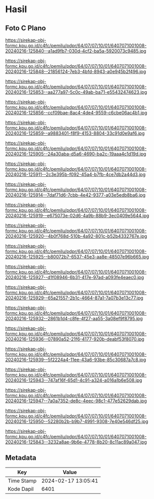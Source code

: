 # Hasil

## Foto C Plano

https://sirekap-obj-formc.kpu.go.id/c4fc/pemilu/pdpr/64/07/07/10/01/6407071001008-20240216-125840--a1ad9fb7-030d-4cf2-ba5a-5920073c9485.jpg

https://sirekap-obj-formc.kpu.go.id/c4fc/pemilu/pdpr/64/07/07/10/01/6407071001008-20240216-125848--21856124-7eb3-4bfd-8943-a0e945b2f496.jpg

https://sirekap-obj-formc.kpu.go.id/c4fc/pemilu/pdpr/64/07/07/10/01/6407071001008-20240216-125853--aa277a97-5c0c-49ab-ba71-e55432474623.jpg

https://sirekap-obj-formc.kpu.go.id/c4fc/pemilu/pdpr/64/07/07/10/01/6407071001008-20240216-125856--ccf09bae-8ac4-4de4-9559-c6cbe06ac4b1.jpg

https://sirekap-obj-formc.kpu.go.id/c4fc/pemilu/pdpr/64/07/07/10/01/6407071001008-20240216-125859--a9883401-f8f9-4153-8804-33c91d0e9af6.jpg

https://sirekap-obj-formc.kpu.go.id/c4fc/pemilu/pdpr/64/07/07/10/01/6407071001008-20240216-125905--24a30aba-d5a6-4690-ba2c-19aaa4c1d19d.jpg

https://sirekap-obj-formc.kpu.go.id/c4fc/pemilu/pdpr/64/07/07/10/01/6407071001008-20240216-125911--2c3e395b-f092-45a4-b7fb-4ce7db2a44d3.jpg

https://sirekap-obj-formc.kpu.go.id/c4fc/pemilu/pdpr/64/07/07/10/01/6407071001008-20240216-125914--7daf71d6-7cbb-4e42-9377-a03e5edb8ba6.jpg

https://sirekap-obj-formc.kpu.go.id/c4fc/pemilu/pdpr/64/07/07/10/01/6407071001008-20240216-125919--e675073e-02d6-4a9b-88b9-3ec0409e5644.jpg

https://sirekap-obj-formc.kpu.go.id/c4fc/pemilu/pdpr/64/07/07/10/01/6407071001008-20240216-125920--4b0f768d-510b-4a92-801c-b52b4332767e.jpg

https://sirekap-obj-formc.kpu.go.id/c4fc/pemilu/pdpr/64/07/07/10/01/6407071001008-20240216-125925--b80072b7-6537-45e3-aa8e-48507e96b665.jpg

https://sirekap-obj-formc.kpu.go.id/c4fc/pemilu/pdpr/64/07/07/10/01/6407071001008-20240216-125927--d1f08946-6b31-417e-97ad-a093fe4eaec0.jpg

https://sirekap-obj-formc.kpu.go.id/c4fc/pemilu/pdpr/64/07/07/10/01/6407071001008-20240216-125929--65a21557-2b1c-4664-87a1-7a07b3e13c77.jpg

https://sirekap-obj-formc.kpu.go.id/c4fc/pemilu/pdpr/64/07/07/10/01/6407071001008-20240216-125932--2861b1d4-c8fe-4f27-aa55-3a08ef9f8795.jpg

https://sirekap-obj-formc.kpu.go.id/c4fc/pemilu/pdpr/64/07/07/10/01/6407071001008-20240216-125936--07890a52-21f6-4177-920b-deabf53f8070.jpg

https://sirekap-obj-formc.kpu.go.id/c4fc/pemilu/pdpr/64/07/07/10/01/6407071001008-20240216-125939--5f2224a4-11ee-43a6-93be-85c30687a7c8.jpg

https://sirekap-obj-formc.kpu.go.id/c4fc/pemilu/pdpr/64/07/07/10/01/6407071001008-20240216-125943--747af16f-65d1-4c91-a324-a016a1b6e508.jpg

https://sirekap-obj-formc.kpu.go.id/c4fc/pemilu/pdpr/64/07/07/10/01/6407071001008-20240216-125947--7a0a7352-de8c-4eec-98c1-477e52629dab.jpg

https://sirekap-obj-formc.kpu.go.id/c4fc/pemilu/pdpr/64/07/07/10/01/6407071001008-20240216-125950--52280b2b-b9b7-4991-9308-7e40e546df25.jpg

https://sirekap-obj-formc.kpu.go.id/c4fc/pemilu/pdpr/64/07/07/10/01/6407071001008-20240216-125843--3232a8ae-9b6e-4778-8b20-8c11ac89a047.jpg


## Metadata

| Key        | Value               |
| ---------- | ------------------- |
| Time Stamp | 2024-02-17 13:05:41 |
| Kode Dapil | 6401                |



